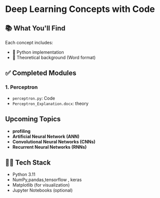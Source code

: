 # Deep Learning Concepts  with Code

## 📚 What You'll Find
Each concept includes:
- 🔢 Python implementation
- 🧠 Theoretical background (Word format)

## ✅ Completed Modules

### 1. Perceptron
- `perceptron.py`: Code 
- `Perceptron_Explanation.docx`: theory

##  Upcoming Topics
 -  **profiling**
 -  **Artificial Neural Network (ANN)**
 -  **Convolutional Neural Networks (CNNs)**
 -  **Recurrent Neural Networks (RNNs)**

## 🧑‍💻 Tech Stack
- Python 3.11
- NumPy,pandas,tensorflow , keras
- Matplotlib (for visualization)
- Jupyter Notebooks (optional)
  
       
